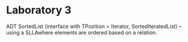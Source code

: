 # Laboratory 3

ADT SortedList (interface with TPozition = Iterator, SortedIteratedList) –using a SLLAwhere elements are ordered based on a relation.
